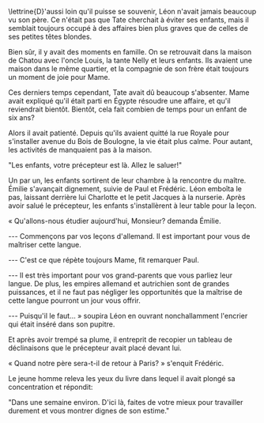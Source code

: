 <!--
C02S01: Léon
Personnages:
  - Léon Grünberg
POV: Léon Grünberg
Résumé:
Les enfants Grünberg attendent le retour de leur père depuis des semaines. Ils
se demandent quand il va rentrer.
-->


\lettrine{D}'aussi loin qu'il puisse se souvenir, Léon n'avait jamais beaucoup
vu son père. Ce n'était pas que Tate cherchait à éviter ses enfants, mais il
semblait toujours occupé à des affaires bien plus graves que de celles de ses
petites têtes blondes.

Bien sûr, il y avait des moments en famille. On se retrouvait dans la maison
de Chatou avec l'oncle Louis, la tante Nelly et leurs enfants.
Ils avaient une maison dans le même quartier, et la compagnie de son
frère était toujours un moment de joie pour Mame.

Ces derniers temps cependant, Tate avait dû beaucoup s'absenter. Mame avait
expliqué qu'il était parti en Égypte résoudre une affaire, et qu'il reviendrait
bientôt. Bientôt, cela fait combien de temps pour un enfant de six ans?

Alors il avait patienté. Depuis qu'ils avaient quitté la rue Royale pour
s'installer avenue du Bois de Boulogne, la vie était plus calme.
Pour autant, les activités de manquaient pas à la maison.

"Les enfants, votre précepteur est là. Allez le saluer!"


Un par un, les enfants sortirent de leur chambre à la rencontre du maître.
Émilie s'avançait dignement, suivie de Paul et Frédéric. Léon emboîta le pas,
laissant derrière lui Charlotte et le petit Jacques à la nurserie.
Après avoir salué le précepteur, les enfants s'installèrent à leur table pour
la leçon.

« Qu'allons-nous étudier aujourd'hui, Monsieur? demanda Émilie.

--- Commençons par vos leçons d'allemand. Il est important pour vous de
maîtriser cette langue.

--- C'est ce que répète toujours Mame, fit remarquer Paul.

--- Il est très important pour vos grand-parents que vous parliez
leur langue. De plus, les empires allemand et autrichien sont de grandes puissances,
et il ne faut pas négliger les opportunités que la maîtrise de cette langue
pourront un jour vous offrir.

--- Puisqu'il le faut… » soupira Léon en ouvrant nonchallamment l'encrier qui
était inséré dans son pupitre.

Et après avoir trempé sa plume, il entreprit de recopier un tableau de
déclinaisons que le précepteur avait placé devant lui.

« Quand notre père sera-t-il de retour à Paris? » s'enquit Frédéric.

Le jeune homme releva les yeux du livre dans lequel il avait plongé sa
concentration et répondit:

"Dans une semaine environ. D'ici là, faites de votre mieux pour travailler
durement et vous montrer dignes de son estime."



